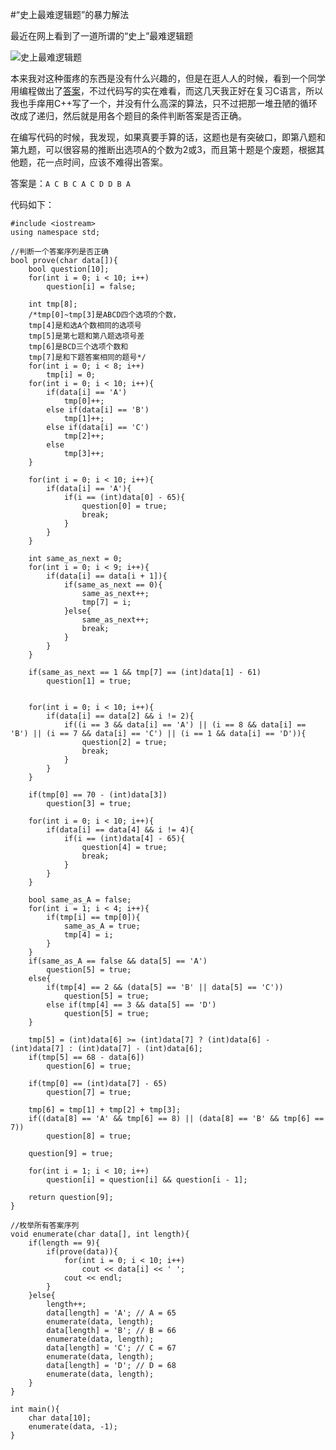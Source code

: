 #“史上最难逻辑题”的暴力解法

最近在网上看到了一道所谓的“史上”最难逻辑题    

![史上最难逻辑题](http://tdfj.herokuapp.com/res/logic.png)  

本来我对这种蛋疼的东西是没有什么兴趣的，但是在逛人人的时候，看到一个同学用编程做出了[答案](http://photo.renren.com/photo/281647712/photo-7641181372?psource=8)，不过代码写的实在难看，而这几天我正好在复习C语言，所以我也手痒用C++写了一个，并没有什么高深的算法，只不过把那一堆丑陋的循环改成了递归，然后就是用各个题目的条件判断答案是否正确。  

在编写代码的时候，我发现，如果真要手算的话，这题也是有突破口，即第八题和第九题，可以很容易的推断出选项A的个数为2或3，而且第十题是个废题，根据其他题，花一点时间，应该不难得出答案。  

答案是：```A C B C A C D D B A```  

代码如下：  

	#include <iostream>
	using namespace std;
	
	//判断一个答案序列是否正确
	bool prove(char data[]){
  		bool question[10];
  		for(int i = 0; i < 10; i++)
    		question[i] = false;

  		int tmp[8]; 
  		/*tmp[0]~tmp[3]是ABCD四个选项的个数，
  		tmp[4]是和选A个数相同的选项号
  		tmp[5]是第七题和第八题选项号差
  		tmp[6]是BCD三个选项个数和
  		tmp[7]是和下题答案相同的题号*/
  		for(int i = 0; i < 8; i++)
    		tmp[i] = 0;
  		for(int i = 0; i < 10; i++){
    		if(data[i] == 'A')
      			tmp[0]++;
    		else if(data[i] == 'B')
      			tmp[1]++;
    		else if(data[i] == 'C')
      			tmp[2]++;
    		else
      			tmp[3]++;
  		}

  		for(int i = 0; i < 10; i++){
    		if(data[i] == 'A'){
      			if(i == (int)data[0] - 65){
        			question[0] = true;
        			break;
      			}
    		}
  		}

  		int same_as_next = 0;
  		for(int i = 0; i < 9; i++){
    		if(data[i] == data[i + 1]){
      			if(same_as_next == 0){
        			same_as_next++;
        			tmp[7] = i;
      			}else{
        			same_as_next++;
        			break;
      			}
    		}
  		}

  		if(same_as_next == 1 && tmp[7] == (int)data[1] - 61)
    		question[1] = true;


  		for(int i = 0; i < 10; i++){
    		if(data[i] == data[2] && i != 2){
      			if((i == 3 && data[i] == 'A') || (i == 8 && data[i] == 'B') || (i == 7 && data[i] == 'C') || (i == 1 && data[i] == 'D')){
        			question[2] = true;
        			break;
      			}
    		}
  		}

  		if(tmp[0] == 70 - (int)data[3])
    		question[3] = true;

  		for(int i = 0; i < 10; i++){
    		if(data[i] == data[4] && i != 4){
      			if(i == (int)data[4] - 65){
        			question[4] = true;
        			break;
      			}
    		}
  		}

  		bool same_as_A = false;
  		for(int i = 1; i < 4; i++){
    		if(tmp[i] == tmp[0]){
      			same_as_A = true;
      			tmp[4] = i;
    		}
  		}
  		if(same_as_A == false && data[5] == 'A')
    		question[5] = true;
  		else{
    		if(tmp[4] == 2 && (data[5] == 'B' || data[5] == 'C'))
      			question[5] = true;
    		else if(tmp[4] == 3 && data[5] == 'D')
      			question[5] = true;
  		}

  		tmp[5] = (int)data[6] >= (int)data[7] ? (int)data[6] - (int)data[7] : (int)data[7] - (int)data[6];
  		if(tmp[5] == 68 - data[6])
    		question[6] = true;

  		if(tmp[0] == (int)data[7] - 65)
    		question[7] = true;

  		tmp[6] = tmp[1] + tmp[2] + tmp[3];
  		if((data[8] == 'A' && tmp[6] == 8) || (data[8] == 'B' && tmp[6] == 7))
    		question[8] = true;

  		question[9] = true;

  		for(int i = 1; i < 10; i++)
    		question[i] = question[i] && question[i - 1];
  
  		return question[9];
	}

	//枚举所有答案序列
	void enumerate(char data[], int length){
  		if(length == 9){
    		if(prove(data)){
      			for(int i = 0; i < 10; i++)
        			cout << data[i] << ' ';
      			cout << endl;
    		}
  		}else{
    		length++;
    		data[length] = 'A'; // A = 65
    		enumerate(data, length);
    		data[length] = 'B'; // B = 66
    		enumerate(data, length);
    		data[length] = 'C'; // C = 67
    		enumerate(data, length);
    		data[length] = 'D'; // D = 68
    		enumerate(data, length);
  		}
	}

	int main(){
  		char data[10];
  		enumerate(data, -1);
	}
